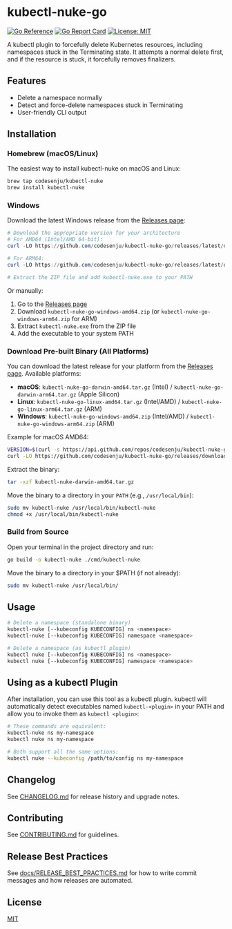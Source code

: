 # kubectl-nuke-go

[![Go Reference](https://pkg.go.dev/badge/github.com/codesenju/kubectl-nuke-go.svg)](https://pkg.go.dev/github.com/codesenju/kubectl-nuke-go)
[![Go Report Card](https://goreportcard.com/badge/github.com/codesenju/kubectl-nuke-go)](https://goreportcard.com/report/github.com/codesenju/kubectl-nuke-go)
[![License: MIT](https://img.shields.io/badge/License-MIT-yellow.svg)](LICENSE)

A kubectl plugin to forcefully delete Kubernetes resources, including namespaces stuck in the Terminating state. It attempts a normal delete first, and if the resource is stuck, it forcefully removes finalizers.

## Features

- Delete a namespace normally 
- Detect and force-delete namespaces stuck in Terminating
- User-friendly CLI output

## Installation

### Homebrew (macOS/Linux)

The easiest way to install kubectl-nuke on macOS and Linux:

```sh
brew tap codesenju/kubectl-nuke
brew install kubectl-nuke
```

### Windows

Download the latest Windows release from the [Releases page](https://github.com/codesenju/kubectl-nuke-go/releases/latest):

```powershell
# Download the appropriate version for your architecture
# For AMD64 (Intel/AMD 64-bit):
curl -LO https://github.com/codesenju/kubectl-nuke-go/releases/latest/download/kubectl-nuke-go-windows-amd64.zip

# For ARM64:
curl -LO https://github.com/codesenju/kubectl-nuke-go/releases/latest/download/kubectl-nuke-go-windows-arm64.zip

# Extract the ZIP file and add kubectl-nuke.exe to your PATH
```

Or manually:
1. Go to the [Releases page](https://github.com/codesenju/kubectl-nuke-go/releases/latest)
2. Download `kubectl-nuke-go-windows-amd64.zip` (or `kubectl-nuke-go-windows-arm64.zip` for ARM)
3. Extract `kubectl-nuke.exe` from the ZIP file
4. Add the executable to your system PATH

### Download Pre-built Binary (All Platforms)

You can download the latest release for your platform from the [Releases page](https://github.com/codesenju/kubectl-nuke-go/releases). Available platforms:

- **macOS**: `kubectl-nuke-go-darwin-amd64.tar.gz` (Intel) / `kubectl-nuke-go-darwin-arm64.tar.gz` (Apple Silicon)
- **Linux**: `kubectl-nuke-go-linux-amd64.tar.gz` (Intel/AMD) / `kubectl-nuke-go-linux-arm64.tar.gz` (ARM)
- **Windows**: `kubectl-nuke-go-windows-amd64.zip` (Intel/AMD) / `kubectl-nuke-go-windows-arm64.zip` (ARM)

Example for macOS AMD64:

```sh
VERSION=$(curl -s https://api.github.com/repos/codesenju/kubectl-nuke-go/releases/latest | grep '"tag_name":' | sed -E 's/.*"([^"]+)".*/\1/')
curl -LO https://github.com/codesenju/kubectl-nuke-go/releases/download/$VERSION/kubectl-nuke-darwin-amd64.tar.gz
```

Extract the binary:

```sh
tar -xzf kubectl-nuke-darwin-amd64.tar.gz
```

Move the binary to a directory in your `PATH` (e.g., `/usr/local/bin`):

```sh
sudo mv kubectl-nuke /usr/local/bin/kubectl-nuke
chmod +x /usr/local/bin/kubectl-nuke
```

### Build from Source

Open your terminal in the project directory and run:

```sh
go build -o kubectl-nuke ./cmd/kubectl-nuke
```

Move the binary to a directory in your $PATH (if not already):

```sh
sudo mv kubectl-nuke /usr/local/bin/
```

## Usage

```sh
# Delete a namespace (standalone binary)
kubectl-nuke [--kubeconfig KUBECONFIG] ns <namespace>
kubectl-nuke [--kubeconfig KUBECONFIG] namespace <namespace>

# Delete a namespace (as kubectl plugin)
kubectl nuke [--kubeconfig KUBECONFIG] ns <namespace>
kubectl nuke [--kubeconfig KUBECONFIG] namespace <namespace>
```

## Using as a kubectl Plugin

After installation, you can use this tool as a kubectl plugin. kubectl will automatically detect executables named `kubectl-<plugin>` in your PATH and allow you to invoke them as `kubectl <plugin>`:

```sh
# These commands are equivalent:
kubectl-nuke ns my-namespace
kubectl nuke ns my-namespace

# Both support all the same options:
kubectl nuke --kubeconfig /path/to/config ns my-namespace
```

## Changelog

See [CHANGELOG.md](CHANGELOG.md) for release history and upgrade notes.

## Contributing

See [CONTRIBUTING.md](CONTRIBUTING.md) for guidelines.

## Release Best Practices

See [docs/RELEASE_BEST_PRACTICES.md](docs/RELEASE_BEST_PRACTICES.md) for how to write commit messages and how releases are automated.

## License

[MIT](LICENSE)
